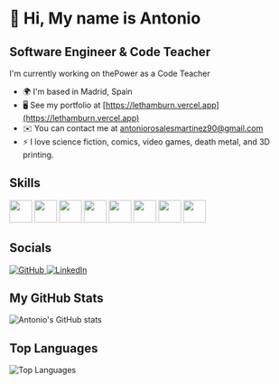 # 👋 Hi, My name is Antonio

## Software Engineer & Code Teacher

I'm currently working on thePower as a Code Teacher

- 🌍 I'm based in Madrid, Spain
- 🖥️ See my portfolio at [https://lethamburn.vercel.app](https://lethamburn.vercel.app)
- ✉️ You can contact me at [antoniorosalesmartinez90@gmail.com](mailto:antoniorosalesmartinez90@gmail.com)
- ⚡ I love science fiction, comics, video games, death metal, and 3D printing.

## Skills
<p align="left">
  <img src="https://cdn.jsdelivr.net/gh/devicons/devicon/icons/javascript/javascript-original.svg" width="40" height="40"/>
  <img src="https://cdn.jsdelivr.net/gh/devicons/devicon/icons/typescript/typescript-original.svg" width="40" height="40"/>
  <img src="https://cdn.jsdelivr.net/gh/devicons/devicon/icons/nodejs/nodejs-original.svg" width="40" height="40"/>
  <img src="https://cdn.jsdelivr.net/gh/devicons/devicon/icons/express/express-original.svg" width="40" height="40"/>
  <img src="https://cdn.jsdelivr.net/gh/devicons/devicon/icons/angularjs/angularjs-original.svg" width="40" height="40"/>
  <img src="https://cdn.jsdelivr.net/gh/devicons/devicon/icons/mongodb/mongodb-original.svg" width="40" height="40"/>
  <img src="https://cdn.jsdelivr.net/gh/devicons/devicon/icons/photoshop/photoshop-line.svg" width="40" height="40"/>
  <img src="https://cdn.jsdelivr.net/gh/devicons/devicon/icons/aftereffects/aftereffects-original.svg" width="40" height="40"/>
</p>

## Socials
<p align="left">
  <a href="https://github.com/Antonio" target="_blank">
    <img src="https://img.shields.io/badge/GitHub-100000?style=for-the-badge&logo=github&logoColor=white" alt="GitHub"/>
  </a>
  <a href="https://linkedin.com/in/Antonio" target="_blank">
    <img src="https://img.shields.io/badge/LinkedIn-0A66C2?style=for-the-badge&logo=linkedin&logoColor=white" alt="LinkedIn"/>
  </a>
</p>

## My GitHub Stats
![Antonio's GitHub stats](https://github-readme-stats.vercel.app/api?username=Antonio&show_icons=true&theme=dark)

## Top Languages
![Top Languages](https://github-readme-stats.vercel.app/api/top-langs/?username=Antonio&layout=compact&theme=dark)

